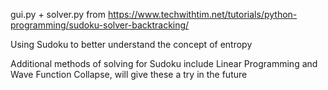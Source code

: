 gui.py + solver.py from https://www.techwithtim.net/tutorials/python-programming/sudoku-solver-backtracking/

Using Sudoku to better understand the concept of entropy

Additional methods of solving for Sudoku include Linear Programming and Wave Function Collapse, will give these a try in the future